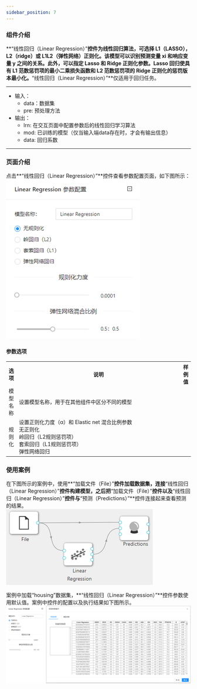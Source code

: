 ```yaml
---
sidebar_position: 7
---
```

### 组件介绍
**“线性回归（Linear Regression）”**控件为线性回归算法，可选择 L1（LASSO），L2（ridge）或 L1L2（弹性网络）正则化。该模型可以识别预测变量 xi 和响应变量 y 之间的关系。此外，可以指定 Lasso 和 Ridge 正则化参数。Lasso 回归使具有 L1 范数惩罚项的最小二乘损失函数和 L2 范数惩罚项的 Ridge 正则化的惩罚版本最小化。**“线性回归（Linear Regression）”**仅适用于回归任务。
<hr/>

- 输入：
  - data：数据集
  - pre: 预处理方法
- 输出：
  - lrn: 在交互页面中配置参数后的线性回归学习算法
  - mod: 已训练的模型（仅当输入端data存在时，才会有输出信息）
  - data: 回归系数
<hr/>


### 页面介绍
点击**“线性回归（Linear Regression）”**控件查看参数配置页面，如下图所示：  
[ ![](/img/aistudio/model/linear-regression/param.png) ](/img/aistudio/model/linear-regression/param.png)

#### 参数选项
<table>
  <tr>
    <th>选项</th>
    <th width="650">说明</th>
    <th>样例值</th>
  </tr>
  <tr>
      <td>模型名称</td> 
      <td>
      设置模型名称，用于在其他组件中区分不同的模型
      </td> 
      <td></td>
  </tr>
  <tr>
      <td>规则化</td> 
      <td>
      设置正则化力度（α）和 Elastic net 混合比例参数 <br/>
      无正则化<br/>
      岭回归（L2规则惩罚项）<br/>
      套索回归（L1规则惩罚项）<br/>
      弹性网络回归
      </td> 
      <td></td>
  </tr>
</table>

### 使用案例
在下图所示的案例中，使用**“加载文件（File）”**控件加载数据集，连接**“线性回归（Linear Regression）”**控件构建模型，之后把**“加载文件（File）”**控件以及**“线性回归（Linear Regression）”**控件与**“预测（Predictions）”**控件连接起来查看预测的结果。  
[ ![](/img/aistudio/model/linear-regression/workflow.png) ](/img/aistudio/model/linear-regression/workflow.png)

案例中加载“housing”数据集，**“线性回归（Linear Regression）”**控件参数使用默认值。案例中控件的配置以及执行结果如下图所示。  
[ ![](/img/aistudio/model/linear-regression/workflow-result.png) ](/img/aistudio/model/linear-regression/workflow-result.png)